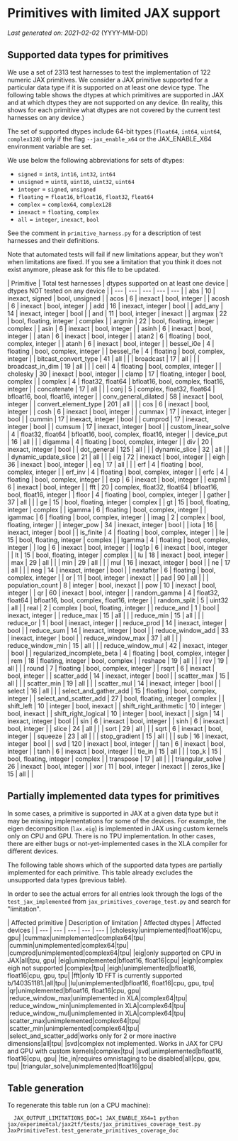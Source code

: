 # Primitives with limited JAX support

*Last generated on: 2021-02-02* (YYYY-MM-DD)

## Supported data types for primitives

We use a set of 2313 test harnesses to test
the implementation of 122 numeric JAX primitives.
We consider a JAX primitive supported for a particular data
type if it is supported on at least one device type.
The following table shows the dtypes at which primitives
are supported in JAX and at which dtypes they are not
supported on any device.
(In reality, this shows for each primitive what dtypes are not covered
by the current test harnesses on any device.)

The set of supported dtypes include 64-bit types
(`float64`, `int64`, `uint64`, `complex128`) only if the
flag `--jax_enable_x64` or the JAX_ENABLE_X64 environment
variable are set.

We use below the following abbreviations for sets of dtypes:

  * `signed` = `int8`, `int16`, `int32`, `int64`
  * `unsigned` = `uint8`, `uint16`, `uint32`, `uint64`
  * `integer` = `signed`, `unsigned`
  * `floating` = `float16`, `bfloat16`, `float32`, `float64`
  * `complex` = `complex64`, `complex128`
  * `inexact` = `floating`, `complex`
  * `all` = `integer`, `inexact`, `bool`

See the comment in `primitive_harness.py` for a description
of test harnesses and their definitions.

Note that automated tests will fail if new limitations appear, but
they won't when limitations are fixed. If you see a limitation that
you think it does not exist anymore, please ask for this file to
be updated.


| Primitive | Total test harnesses | dtypes supported on at least one device | dtypes NOT tested on any device |
| --- | --- | --- | --- | --- |
| abs | 10 | inexact, signed | bool, unsigned |
| acos | 6 | inexact | bool, integer |
| acosh | 6 | inexact | bool, integer |
| add | 16 | inexact, integer | bool |
| add_any | 14 | inexact, integer | bool |
| and | 11 | bool, integer | inexact |
| argmax | 22 | bool, floating, integer | complex |
| argmin | 22 | bool, floating, integer | complex |
| asin | 6 | inexact | bool, integer |
| asinh | 6 | inexact | bool, integer |
| atan | 6 | inexact | bool, integer |
| atan2 | 6 | floating | bool, complex, integer |
| atanh | 6 | inexact | bool, integer |
| bessel_i0e | 4 | floating | bool, complex, integer |
| bessel_i1e | 4 | floating | bool, complex, integer |
| bitcast_convert_type | 41 | all |  |
| broadcast | 17 | all |  |
| broadcast_in_dim | 19 | all |  |
| ceil | 4 | floating | bool, complex, integer |
| cholesky | 30 | inexact | bool, integer |
| clamp | 17 | floating, integer | bool, complex |
| complex | 4 | float32, float64 | bfloat16, bool, complex, float16, integer |
| concatenate | 17 | all |  |
| conj | 5 | complex, float32, float64 | bfloat16, bool, float16, integer |
| conv_general_dilated | 58 | inexact | bool, integer |
| convert_element_type | 201 | all |  |
| cos | 6 | inexact | bool, integer |
| cosh | 6 | inexact | bool, integer |
| cummax | 17 | inexact, integer | bool |
| cummin | 17 | inexact, integer | bool |
| cumprod | 17 | inexact, integer | bool |
| cumsum | 17 | inexact, integer | bool |
| custom_linear_solve | 4 | float32, float64 | bfloat16, bool, complex, float16, integer |
| device_put | 16 | all |  |
| digamma | 4 | floating | bool, complex, integer |
| div | 20 | inexact, integer | bool |
| dot_general | 125 | all |  |
| dynamic_slice | 32 | all |  |
| dynamic_update_slice | 21 | all |  |
| eig | 72 | inexact | bool, integer |
| eigh | 36 | inexact | bool, integer |
| eq | 17 | all |  |
| erf | 4 | floating | bool, complex, integer |
| erf_inv | 4 | floating | bool, complex, integer |
| erfc | 4 | floating | bool, complex, integer |
| exp | 6 | inexact | bool, integer |
| expm1 | 6 | inexact | bool, integer |
| fft | 20 | complex, float32, float64 | bfloat16, bool, float16, integer |
| floor | 4 | floating | bool, complex, integer |
| gather | 37 | all |  |
| ge | 15 | bool, floating, integer | complex |
| gt | 15 | bool, floating, integer | complex |
| igamma | 6 | floating | bool, complex, integer |
| igammac | 6 | floating | bool, complex, integer |
| imag | 2 | complex | bool, floating, integer |
| integer_pow | 34 | inexact, integer | bool |
| iota | 16 | inexact, integer | bool |
| is_finite | 4 | floating | bool, complex, integer |
| le | 15 | bool, floating, integer | complex |
| lgamma | 4 | floating | bool, complex, integer |
| log | 6 | inexact | bool, integer |
| log1p | 6 | inexact | bool, integer |
| lt | 15 | bool, floating, integer | complex |
| lu | 18 | inexact | bool, integer |
| max | 29 | all |  |
| min | 29 | all |  |
| mul | 16 | inexact, integer | bool |
| ne | 17 | all |  |
| neg | 14 | inexact, integer | bool |
| nextafter | 6 | floating | bool, complex, integer |
| or | 11 | bool, integer | inexact |
| pad | 90 | all |  |
| population_count | 8 | integer | bool, inexact |
| pow | 10 | inexact | bool, integer |
| qr | 60 | inexact | bool, integer |
| random_gamma | 4 | float32, float64 | bfloat16, bool, complex, float16, integer |
| random_split | 5 | uint32 | all |
| real | 2 | complex | bool, floating, integer |
| reduce_and | 1 | bool | inexact, integer |
| reduce_max | 15 | all |  |
| reduce_min | 15 | all |  |
| reduce_or | 1 | bool | inexact, integer |
| reduce_prod | 14 | inexact, integer | bool |
| reduce_sum | 14 | inexact, integer | bool |
| reduce_window_add | 33 | inexact, integer | bool |
| reduce_window_max | 37 | all |  |
| reduce_window_min | 15 | all |  |
| reduce_window_mul | 42 | inexact, integer | bool |
| regularized_incomplete_beta | 4 | floating | bool, complex, integer |
| rem | 18 | floating, integer | bool, complex |
| reshape | 19 | all |  |
| rev | 19 | all |  |
| round | 7 | floating | bool, complex, integer |
| rsqrt | 6 | inexact | bool, integer |
| scatter_add | 14 | inexact, integer | bool |
| scatter_max | 15 | all |  |
| scatter_min | 19 | all |  |
| scatter_mul | 14 | inexact, integer | bool |
| select | 16 | all |  |
| select_and_gather_add | 15 | floating | bool, complex, integer |
| select_and_scatter_add | 27 | bool, floating, integer | complex |
| shift_left | 10 | integer | bool, inexact |
| shift_right_arithmetic | 10 | integer | bool, inexact |
| shift_right_logical | 10 | integer | bool, inexact |
| sign | 14 | inexact, integer | bool |
| sin | 6 | inexact | bool, integer |
| sinh | 6 | inexact | bool, integer |
| slice | 24 | all |  |
| sort | 29 | all |  |
| sqrt | 6 | inexact | bool, integer |
| squeeze | 23 | all |  |
| stop_gradient | 15 | all |  |
| sub | 16 | inexact, integer | bool |
| svd | 120 | inexact | bool, integer |
| tan | 6 | inexact | bool, integer |
| tanh | 6 | inexact | bool, integer |
| tie_in | 15 | all |  |
| top_k | 15 | bool, floating, integer | complex |
| transpose | 17 | all |  |
| triangular_solve | 26 | inexact | bool, integer |
| xor | 11 | bool, integer | inexact |
| zeros_like | 15 | all |  |

## Partially implemented data types for primitives

In some cases, a primitive is supported in JAX at a given data type but
it may be missing implementations for some of the devices.
For example, the eigen decomposition (`lax.eig`) is implemented
in JAX using custom kernels only on CPU and GPU. There is no
TPU implementation. In other cases, there are either bugs or
not-yet-implemented cases in the XLA compiler for different
devices.

The following table shows which of the supported data types
are partially implemented for each primitive. This table already
excludes the unsupported data types (previous table).

In order to see the actual errors for all entries look through
the logs of the `test_jax_implemented` from `jax_primitives_coverage_test.py`
and search for "limitation".


| Affected primitive | Description of limitation | Affected dtypes | Affected devices |
| --- | --- | --- | --- | --- |
|cholesky|unimplemented|float16|cpu, gpu|
|cummax|unimplemented|complex64|tpu|
|cummin|unimplemented|complex64|tpu|
|cumprod|unimplemented|complex64|tpu|
|eig|only supported on CPU in JAX|all|tpu, gpu|
|eig|unimplemented|bfloat16, float16|cpu|
|eigh|complex eigh not supported |complex|tpu|
|eigh|unimplemented|bfloat16, float16|cpu, gpu, tpu|
|fft|only 1D FFT is currently supported b/140351181.|all|tpu|
|lu|unimplemented|bfloat16, float16|cpu, gpu, tpu|
|qr|unimplemented|bfloat16, float16|cpu, gpu|
|reduce_window_max|unimplemented in XLA|complex64|tpu|
|reduce_window_min|unimplemented in XLA|complex64|tpu|
|reduce_window_mul|unimplemented in XLA|complex64|tpu|
|scatter_max|unimplemented|complex64|tpu|
|scatter_min|unimplemented|complex64|tpu|
|select_and_scatter_add|works only for 2 or more inactive dimensions|all|tpu|
|svd|complex not implemented. Works in JAX for CPU and GPU with custom kernels|complex|tpu|
|svd|unimplemented|bfloat16, float16|cpu, gpu|
|tie_in|requires omnistaging to be disabled|all|cpu, gpu, tpu|
|triangular_solve|unimplemented|float16|gpu|

## Table generation

To regenerate this table run (on a CPU machine):

```
  JAX_OUTPUT_LIMITATIONS_DOC=1 JAX_ENABLE_X64=1 python jax/experimental/jax2tf/tests/jax_primitives_coverage_test.py JaxPrimitiveTest.test_generate_primitives_coverage_doc
```
